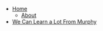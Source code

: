 <!-- docs/_sidebar.md -->
* [Home](/)
  * [About](/about)
* [We Can Learn a Lot From Murphy](/murphy/)
